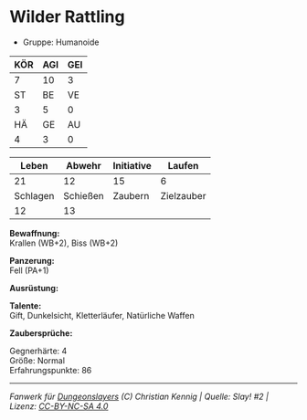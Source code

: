 # Wilder Rattling  
- Gruppe: Humanoide  

| KÖR | AGI | GEI |  
| --- | --- | --- |  
| 7   | 10  | 3   |
| ST  | BE  | VE  |  
| 3   | 5   | 0   |
| HÄ  | GE  | AU  |  
| 4   | 3   | 0   |


| Leben    | Abwehr   | Initiative | Laufen     |
| -------- | -------- | ---------- | ---------- |
| 21       | 12       | 15         | 6          |
| Schlagen | Schießen | Zaubern    | Zielzauber |
| 12       | 13       |            |            |

**Bewaffnung:**  
Krallen (WB+2), Biss (WB+2)

**Panzerung:**  
Fell (PA+1)

**Ausrüstung:**  


**Talente:**  
Gift, Dunkelsicht, Kletterläufer, Natürliche Waffen

**Zaubersprüche:**  


Gegnerhärte: 4  
Größe: Normal  
Erfahrungspunkte: 86  



___
*Fanwerk für [Dungeonslayers](https://www.dungeonslayers.net/) (C) Christian Kennig | Quelle: Slay! #2 | Lizenz: [CC-BY-NC-SA 4.0](https://creativecommons.org/licenses/by-nc-sa/4.0/deed.de)*